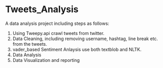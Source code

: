 # Tweets_Analysis
A data analysis project including steps as follows:
1. Using Tweepy.api crawl tweets from twitter.
2. Data Cleaning, including removing username, hashtag, line break etc. from the tweets.
3. vader_based Sentiment Anlaysis use both textblob and NLTK.
4. Data Analysis
5. Data Visualization and reporting
